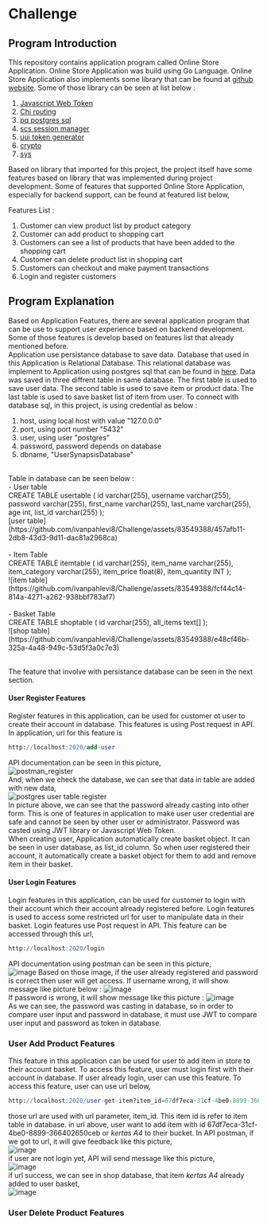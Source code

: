 # Challenge

## Program Introduction
This repository contains application program called Online Store Application. Online Store Application was build using Go Language. Online
Store Application also implements some library that can be found at [github website](github.com). Some of those library can be seen at 
list below : <br/>
1. [Javascript Web Token](github.com/dgrijalva/jwt-go)
2. [Chi routing](github.com/go-chi/chi)
3. [pq postgres sql](github.com/lib/pq)
4. [scs session manager](github.com/alexedwards/scs/v2)
5. [uui token generator](github.com/google/uuid)
6. [crypto](golang.org/x/crypto)
7. [sys](golang.org/x/sys)

Based on library that imported for this project, the project itself have some features based on library that was implemented during project
development. Some of features that supported Online Store Application, especially for backend support, can be found at featured list below, <br/>

Features List : <br/>
1. Customer can view product list by product category
2. Customer can add product to shopping cart
3. Customers can see a list of products that have been added to the shopping cart
4. Customer can delete product list in shopping cart
5. Customers can checkout and make payment transactions
6. Login and register customers

## Program Explanation
Based on Application Features, there are several application program that can be use to support user experience based on backend development.
Some of those features is develop based on features list that already mentioned before. <br/>
Application use persistance database to save data. Database that used in this Application is Relational Database. This relational database
was implement to Application using postgres sql that can be found in [here](postgresql.org). Data was saved in three diffrent table in same database. The first table is used to save user data. The second table is used to save item or product data. The last table is used to save basket list of item from user. To connect with database sql, in this project, is using credential as below : <br/>
1. host, using local host with value "127.0.0.0"
2. port, using port number "5432"
3. user, using user "postgres"
4. password, password depends on database
5. dbname, "UserSynapsisDatabase"
<br/> 
Table in database can be seen below : </br>
- User table <br/>
CREATE TABLE usertable (
	id varchar(255),
	username varchar(255),
	password varchar(255),
	first_name varchar(255),
	last_name varchar(255),
	age int,
	list_id varchar(255)
); <br/>
[user table](https://github.com/ivanpahlevi8/Challenge/assets/83549388/457afb11-2db8-43d3-9d11-dac81a2968ca) <br/><br/>
- Item Table <br/>
CREATE TABLE itemtable (
	id varchar(255),
	item_name varchar(255),
	item_category varchar(255),
	item_price float(8),
	item_quantity INT
); <br/>
![item table](https://github.com/ivanpahlevi8/Challenge/assets/83549388/fcf44c14-814a-4271-a262-938bbf783af7) <br/><br/>
- Basket Table <br/>
CREATE TABLE shoptable (
	id varchar(255),
	all_items text[]
);<br/>
![shop table](https://github.com/ivanpahlevi8/Challenge/assets/83549388/e48cf46b-325a-4a48-949c-53d5f3a0c7e3) <br/><br/>

The feature that involve with persistance database can be seen in the next section. </br>

#### User Register Features
Register features in this application, can be used for customer ot user to create their account in database. This features is using Post request in API. In application, url for this feature is <br/>
``` sql
http://localhost:2020/add-user
```
API documentation can be seen in this picture, <br/>
![postman_register](https://github.com/ivanpahlevi8/Challenge/assets/83549388/ea439e97-894f-4ce2-9766-c6b6cc7dcfb2)
<br/>
And, when we check the database, we can see that data in table are added with new data, <br/>
![postgres user table register](https://github.com/ivanpahlevi8/Challenge/assets/83549388/3eb67421-0450-4521-8132-83d82dc13a8e)
<br/>
In picture above, we can see that the password already casting into other form. This is one of features in application to make user
user credential are safe and cannot be seen by other user or administrator. Password was casted using JWT library or Javascript Web Token.
<br/>
When creating user, Application automatically create basket object. It can be seen in user database, as list_id column. So when user
registered their account, it automatically create a basket object for them to add and remove item in their basket.

#### User Login Features
Login features in this application, can be used for customer to login with their account which their account already registered before.
Login features is used to access some restricted url for user to manipulate data in their basket. Login features use Post request in API.
This feature can be accessed through this url, <br/>
``` sql
http://localhost:2020/login
```
API documentation using postman can be seen in this picture, <br/>
![image](https://github.com/ivanpahlevi8/Challenge/assets/83549388/53f619be-a895-4f2e-b8a3-15aaefd99767)
Based on those image, if the user already registered and password is correct then user will get access. If username wrong, it will show
message like picture below :
![image](https://github.com/ivanpahlevi8/Challenge/assets/83549388/c8576997-9b63-44f2-9225-fd0e12ff1be2)
<br/>
If password is wrong, it will show message like this picture :
![image](https://github.com/ivanpahlevi8/Challenge/assets/83549388/2003e11c-2a2d-4d41-ba2c-e9eb48640eac)
<br/>
As we can see, the password was casting in database, so in order to compare user input and password in database, it must use JWT to compare
user input and password as token in database.

### User Add Product Features
This feature in this application can be used for user to add item in store to their account basket. To access this feature, user must
login first with their account in database. If user already login, user can use this feature. To access this feature, user can use
url below, <br/>
``` sql
http://localhost:2020/user-get-item?item_id=67df7eca-31cf-4be0-8899-366402650ceb
```
those url are used with url parameter, item_id. This item id is refer to item table in database. in url above, user want to add item with
id 67df7eca-31cf-4be0-8899-366402650ceb or _kertas A4_ to their bucket. In API postman, if we got to url, it will give feedback like
this picture, <br/>
![image](https://github.com/ivanpahlevi8/Challenge/assets/83549388/ff682880-2b38-4134-b844-895c9191964f)
<br/>
if user are not login yet, API will send message like this picture, <br/>
![image](https://github.com/ivanpahlevi8/Challenge/assets/83549388/4db36f8b-0ba0-4904-8550-8aac4527138d)
<br/>
if url success, we can see in shop database, that item _kertas A4_ already added to user basket, <br/>
![image](https://github.com/ivanpahlevi8/Challenge/assets/83549388/62332f5b-b575-48bb-b867-e7f037dce5d8)
</br>

### User Delete Product Features
